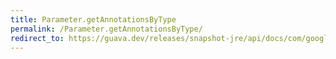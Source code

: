 ```yaml
---
title: Parameter.getAnnotationsByType
permalink: /Parameter.getAnnotationsByType/
redirect_to: https://guava.dev/releases/snapshot-jre/api/docs/com/google/common/reflect/Parameter.html#getAnnotationsByType-java.lang.Class-
---
```

